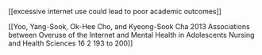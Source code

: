 [[excessive internet use could lead to poor academic outcomes]]

[[Yoo, Yang-Sook, Ok-Hee Cho, and Kyeong-Sook Cha 2013 Associations between Overuse of the Internet and Mental Health in Adolescents Nursing and Health Sciences 16 2 193 to 200]]
